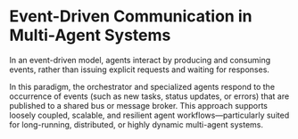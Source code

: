 # Event-Driven Communication in Multi-Agent Systems

In an event-driven model, agents interact by producing and consuming events,
rather than issuing explicit requests and waiting for responses.

In this paradigm, the orchestrator and specialized agents respond to the
occurrence of events (such as new tasks, status updates, or errors) that are
published to a shared bus or message broker. This approach supports loosely
coupled, scalable, and resilient agent workflows—particularly suited for
long-running, distributed, or highly dynamic multi-agent systems.
